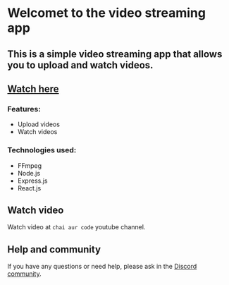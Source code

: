 # Welcomet to the video streaming app

## This is a simple video streaming app that allows you to upload and watch videos.



## [Watch here](https://youtu.be/Hn0uZwjghng)

### Features:
- Upload videos
- Watch videos

### Technologies used:
- FFmpeg
- Node.js
- Express.js
- React.js


## Watch video

Watch video at `chai aur code` youtube channel.


## Help and community

If you have any questions or need help, please ask in the [Discord community](https://chaicode.com).



